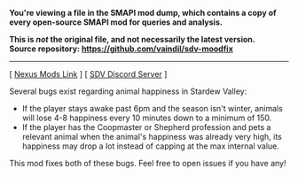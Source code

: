 **You're viewing a file in the SMAPI mod dump, which contains a copy of every open-source SMAPI mod
for queries and analysis.**

**This is _not_ the original file, and not necessarily the latest version.**  
**Source repository: https://github.com/vaindil/sdv-moodfix**

----

[ [Nexus Mods Link](https://www.nexusmods.com/stardewvalley/mods/1809) ] [ [SDV Discord Server](https://discord.gg/stardewvalley) ]

Several bugs exist regarding animal happiness in Stardew Valley:

 * If the player stays awake past 6pm and the season isn't winter, animals will lose 4-8 happiness every 10 minutes down to a minimum of 150.
 * If the player has the Coopmaster or Shepherd profession and pets a relevant animal when the animal's happiness was already very high, its happiness may drop a lot instead of capping at the max internal value.

This mod fixes both of these bugs. Feel free to open issues if you have any!